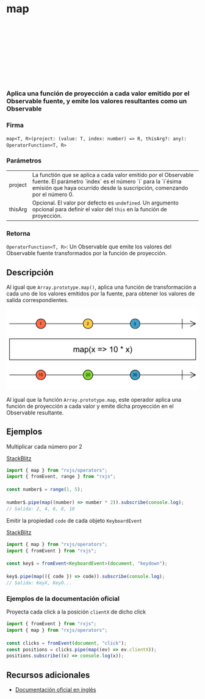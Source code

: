 <div class="page-heading">

# map

<a target="_blank" href="https://github.com/ReactiveX/rxjs/blob/master/src/internal/operators/map.ts">
<svg>
  <use xlink:href="/assets/icons/github.svg#github"></use>
</svg>
</a>
</div>

### Aplica una función de proyección a cada valor emitido por el Observable fuente, y emite los valores resultantes como un Observable

### Firma

`map<T, R>(project: (value: T, index: number) => R, thisArg?: any): OperatorFunction<T, R>`

### Parámetros

<table>
<tr><td>project</td><td>La functión que se aplica a cada valor emitido por el Observable fuente. El parámetro `index` es el número `i` para la `i`ésima emisión que haya ocurrido desde la suscripción, comenzando por el número 0.</td></tr>
<tr><td>thisArg</td><td>Opcional. El valor por defecto es <code>undefined</code>.
Un argumento opcional para definir el valor del <code>this</code> en la función de proyección.</td></tr>
</table>

### Retorna

`OperatorFunction<T, R>`: Un Observable que emite los valores del Observable fuente transformados por la función de proyección.

## Descripción

Al igual que `Array.prototype.map()`, aplica una función de transformación a cada uno de los valores emitidos por la fuente, para obtener los valores de salida correspondientes.

<img src="assets/images/marble-diagrams/transformation/map.png" alt="Diagrama de canicas del operador map">

Al igual que la función `Array.prototype.map`, este operador aplica una función de proyección a cada valor y emite dicha proyección en el Observable resultante.

## Ejemplos

Multiplicar cada número por 2

[StackBlitz](https://stackblitz.com/edit/rxjs-map-1?file=index.ts)

```javascript
import { map } from "rxjs/operators";
import { fromEvent, range } from "rxjs";

const number$ = range(1, 5);

number$.pipe(map((number) => number * 2)).subscribe(console.log);
// Salida: 2, 4, 6, 8, 10
```

Emitir la propiedad `code` de cada objeto `KeyboardEvent`

[StackBlitz](https://stackblitz.com/edit/rxjs-map-2?file=index.ts)

```typescript
import { map } from "rxjs/operators";
import { fromEvent } from "rxjs";

const key$ = fromEvent<KeyboardEvent>(document, "keydown");

key$.pipe(map(({ code }) => code)).subscribe(console.log);
// Salida: KeyX, KeyO...
```

### Ejemplos de la documentación oficial

Proyecta cada click a la posición `clientX` de dicho click

```javascript
import { fromEvent } from "rxjs";
import { map } from "rxjs/operators";

const clicks = fromEvent(document, "click");
const positions = clicks.pipe(map((ev) => ev.clientX));
positions.subscribe((x) => console.log(x));
```

## Recursos adicionales

- [Documentación oficial en inglés](https://rxjs-dev.firebaseapp.com/api/operators/map)
